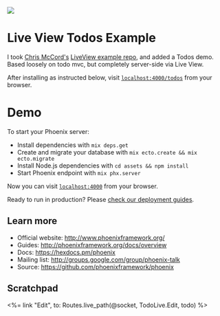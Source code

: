![](todos_demo.gif)

# Live View Todos Example

I took [Chris McCord's](https://github.com/chrismccord) [LiveView example repo](https://github.com/chrismccord/phoenix_live_view_example), and added a Todos demo. Based loosely on todo mvc, but completely server-side via Live View.

After installing as instructed below, visit [`localhost:4000/todos`](http://localhost:4000/todos) from your browser.


# Demo

To start your Phoenix server:

  * Install dependencies with `mix deps.get`
  * Create and migrate your database with `mix ecto.create && mix ecto.migrate`
  * Install Node.js dependencies with `cd assets && npm install`
  * Start Phoenix endpoint with `mix phx.server`

Now you can visit [`localhost:4000`](http://localhost:4000) from your browser.

Ready to run in production? Please [check our deployment guides](http://www.phoenixframework.org/docs/deployment).

## Learn more

  * Official website: http://www.phoenixframework.org/
  * Guides: http://phoenixframework.org/docs/overview
  * Docs: https://hexdocs.pm/phoenix
  * Mailing list: http://groups.google.com/group/phoenix-talk
  * Source: https://github.com/phoenixframework/phoenix

## Scratchpad

  <%= link "Edit", to: Routes.live_path(@socket, TodoLive.Edit, todo) %>
